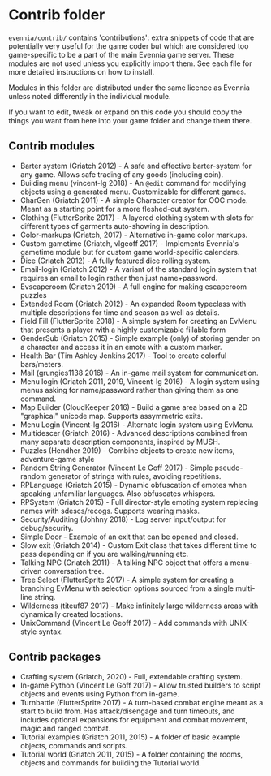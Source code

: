 
# Contrib folder

`evennia/contrib/` contains 'contributions': extra snippets of code that are
potentially very useful for the game coder but which are considered
too game-specific to be a part of the main Evennia game server.  These
modules are not used unless you explicitly import them. See each file
for more detailed instructions on how to install.

Modules in this folder are distributed under the same licence as
Evennia unless noted differently in the individual module.

If you want to edit, tweak or expand on this code you should copy the
things you want from here into your game folder and change them there.

## Contrib modules

* Barter system (Griatch 2012) - A safe and effective barter-system
  for any game. Allows safe trading of any goods (including coin).
* Building menu (vincent-lg 2018) - An `@edit` command for modifying
  objects using a generated menu. Customizable for different games.
* CharGen (Griatch 2011) - A simple Character creator for OOC mode.
  Meant as a starting point for a more fleshed-out system.
* Clothing (FlutterSprite 2017) - A layered clothing system with
  slots for different types of garments auto-showing in description.
* Color-markups (Griatch, 2017) - Alternative in-game color markups.
* Custom gametime (Griatch, vlgeoff 2017) - Implements Evennia's
  gametime module but for custom game world-specific calendars.
* Dice (Griatch 2012) - A fully featured dice rolling system.
* Email-login (Griatch 2012) - A variant of the standard login system
  that requires an email to login rather then just name+password.
* Evscaperoom (Griatch 2019) - A full engine for making escaperoom puzzles
* Extended Room (Griatch 2012) - An expanded Room typeclass with
  multiple descriptions for time and season as well as details.
* Field Fill (FlutterSprite 2018) - A simple system for creating an
  EvMenu that presents a player with a highly customizable fillable
  form
* GenderSub (Griatch 2015) - Simple example (only) of storing gender
  on a character and access it in an emote with a custom marker.
* Health Bar (Tim Ashley Jenkins 2017) - Tool to create colorful bars/meters.
* Mail (grungies1138 2016) - An in-game mail system for communication.
* Menu login (Griatch 2011, 2019, Vincent-lg 2016) - A login system using menus asking
  for name/password rather than giving them as one command.
* Map Builder (CloudKeeper 2016) - Build a game area based on a 2D
  "graphical" unicode map. Supports assymmetric exits.
* Menu Login (Vincent-lg 2016) - Alternate login system using EvMenu.
* Multidescer (Griatch 2016) - Advanced descriptions combined from
  many separate description components, inspired by MUSH.
* Puzzles (Hendher 2019) - Combine objects to create new items, adventure-game style
* Random String Generator (Vincent Le Goff 2017) - Simple pseudo-random
  generator of strings with rules, avoiding repetitions.
* RPLanguage (Griatch 2015) - Dynamic obfuscation of emotes when
  speaking unfamiliar languages. Also obfuscates whispers.
* RPSystem (Griatch 2015) - Full director-style emoting system
  replacing names with sdescs/recogs. Supports wearing masks.
* Security/Auditing (Johhny 2018) - Log server input/output for debug/security.
* Simple Door - Example of an exit that can be opened and closed.
* Slow exit (Griatch 2014) - Custom Exit class that takes different
  time to pass depending on if you are walking/running etc.
* Talking NPC (Griatch 2011) - A talking NPC object that offers a
  menu-driven conversation tree.
* Tree Select (FlutterSprite 2017) - A simple system for creating a
  branching EvMenu with selection options sourced from a single
  multi-line string.
* Wilderness (titeuf87 2017) - Make infinitely large wilderness areas
  with dynamically created locations.
* UnixCommand (Vincent Le Geoff 2017) - Add commands with UNIX-style syntax.

## Contrib packages

* Crafting system (Griatch, 2020) - Full, extendable crafting system.
* In-game Python (Vincent Le Goff 2017) - Allow trusted builders to script
  objects and events using Python from in-game.
* Turnbattle (FlutterSprite 2017) - A turn-based combat engine meant
  as a start to build from. Has attack/disengage and turn timeouts,
  and includes optional expansions for equipment and combat movement, magic 
  and ranged combat.
* Tutorial examples (Griatch 2011, 2015) - A folder of basic
  example objects, commands and scripts.
* Tutorial world (Griatch 2011, 2015) - A folder containing the
  rooms, objects and commands for building the Tutorial world.
